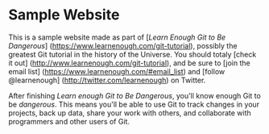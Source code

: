 # Sample Website

This is a sample website made as part of [*Learn Enough Git to Be Dangerous*] (https://www.learnenough.com/git-tutorial), possibly the greatest Git tutorial in the history of the Universe. You should totaly [check it out] (http://www.learnenough.com/git-tutorial), and be sure to [join the email list] (https://www.learnenough.com/#email_list) and [follow @learnenough] (http://twitter.com/learnenough) on Twitter.

After finishing *Learn enough Git to Be Dangerous*, you'll know enough Git to be *dangerous*. This means you'll be able to use Git to track changes in your projects, back up data, share your work with others, and collaborate with programmers and other users of Git.